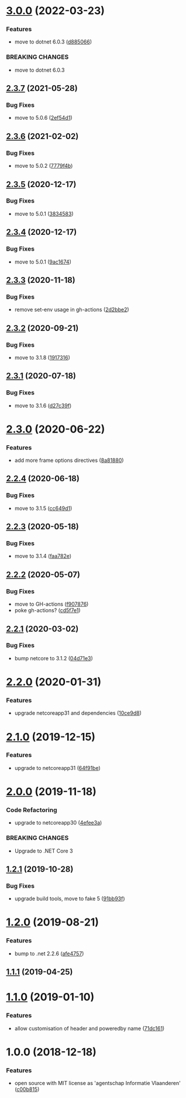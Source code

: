 # [3.0.0](https://github.com/informatievlaanderen/http-security-headers-middleware/compare/v2.3.7...v3.0.0) (2022-03-23)


### Features

* move to dotnet 6.0.3 ([d885066](https://github.com/informatievlaanderen/http-security-headers-middleware/commit/d8850668c6001b46b812cdfddc76ffd239ddd2db))


### BREAKING CHANGES

* move to dotnet 6.0.3

## [2.3.7](https://github.com/informatievlaanderen/http-security-headers-middleware/compare/v2.3.6...v2.3.7) (2021-05-28)


### Bug Fixes

* move to 5.0.6 ([2ef54d1](https://github.com/informatievlaanderen/http-security-headers-middleware/commit/2ef54d11b059f4dbd50d74b82b10988d4583500d))

## [2.3.6](https://github.com/informatievlaanderen/http-security-headers-middleware/compare/v2.3.5...v2.3.6) (2021-02-02)


### Bug Fixes

* move to 5.0.2 ([7779f4b](https://github.com/informatievlaanderen/http-security-headers-middleware/commit/7779f4b8e747dee8f412218bff82cf8bc765d76a))

## [2.3.5](https://github.com/informatievlaanderen/http-security-headers-middleware/compare/v2.3.4...v2.3.5) (2020-12-17)


### Bug Fixes

* move to 5.0.1 ([3834583](https://github.com/informatievlaanderen/http-security-headers-middleware/commit/3834583ba5ef889dc24415be88f8123c08101bea))

## [2.3.4](https://github.com/informatievlaanderen/http-security-headers-middleware/compare/v2.3.3...v2.3.4) (2020-12-17)


### Bug Fixes

* move to 5.0.1 ([9ac1674](https://github.com/informatievlaanderen/http-security-headers-middleware/commit/9ac167464ca0714c8356318408b4c0bcdf3c328b))

## [2.3.3](https://github.com/informatievlaanderen/http-security-headers-middleware/compare/v2.3.2...v2.3.3) (2020-11-18)


### Bug Fixes

* remove set-env usage in gh-actions ([2d2bbe2](https://github.com/informatievlaanderen/http-security-headers-middleware/commit/2d2bbe27eb51c0b7bd7e937580d383d8519c848c))

## [2.3.2](https://github.com/informatievlaanderen/http-security-headers-middleware/compare/v2.3.1...v2.3.2) (2020-09-21)


### Bug Fixes

* move to 3.1.8 ([1917316](https://github.com/informatievlaanderen/http-security-headers-middleware/commit/1917316d2991a2e7ecc4865e0a3707666ecf3d82))

## [2.3.1](https://github.com/informatievlaanderen/http-security-headers-middleware/compare/v2.3.0...v2.3.1) (2020-07-18)


### Bug Fixes

* move to 3.1.6 ([d27c39f](https://github.com/informatievlaanderen/http-security-headers-middleware/commit/d27c39f034abddb28adc30ef36e138430c230d86))

# [2.3.0](https://github.com/informatievlaanderen/http-security-headers-middleware/compare/v2.2.4...v2.3.0) (2020-06-22)


### Features

* add more frame options directives ([8a81880](https://github.com/informatievlaanderen/http-security-headers-middleware/commit/8a81880c4bf63d4d3f030da3bc7a51a27a4dd55c))

## [2.2.4](https://github.com/informatievlaanderen/http-security-headers-middleware/compare/v2.2.3...v2.2.4) (2020-06-18)


### Bug Fixes

* move to 3.1.5 ([cc649d1](https://github.com/informatievlaanderen/http-security-headers-middleware/commit/cc649d12aaa63c16e5390b2b3c1dbe8a3f830d5f))

## [2.2.3](https://github.com/informatievlaanderen/http-security-headers-middleware/compare/v2.2.2...v2.2.3) (2020-05-18)


### Bug Fixes

* move to 3.1.4 ([faa782e](https://github.com/informatievlaanderen/http-security-headers-middleware/commit/faa782e2ce812547b83dbe75aed932927145bcce))

## [2.2.2](https://github.com/informatievlaanderen/http-security-headers-middleware/compare/v2.2.1...v2.2.2) (2020-05-07)


### Bug Fixes

* move to GH-actions ([f907876](https://github.com/informatievlaanderen/http-security-headers-middleware/commit/f907876900f9a6022a4d759bb9a8ec1c8d974014))
* poke gh-actions? ([cd5f7e1](https://github.com/informatievlaanderen/http-security-headers-middleware/commit/cd5f7e1f1ca957a4165fdbf5e9039e12dada5dd8))

## [2.2.1](https://github.com/informatievlaanderen/http-security-headers-middleware/compare/v2.2.0...v2.2.1) (2020-03-02)


### Bug Fixes

* bump netcore to 3.1.2 ([04d71e3](https://github.com/informatievlaanderen/http-security-headers-middleware/commit/04d71e3c6c5b3fc006a0ef70d6205b8a4d2bbe3f))

# [2.2.0](https://github.com/informatievlaanderen/http-security-headers-middleware/compare/v2.1.0...v2.2.0) (2020-01-31)


### Features

* upgrade netcoreapp31 and dependencies ([10ce9d8](https://github.com/informatievlaanderen/http-security-headers-middleware/commit/10ce9d80d78fdd8947c0f951e8876d2fbc024442))

# [2.1.0](https://github.com/informatievlaanderen/http-security-headers-middleware/compare/v2.0.0...v2.1.0) (2019-12-15)


### Features

* upgrade to netcoreapp31 ([64f91be](https://github.com/informatievlaanderen/http-security-headers-middleware/commit/64f91be59330f723c89b6163e3620553139a1926))

# [2.0.0](https://github.com/informatievlaanderen/http-security-headers-middleware/compare/v1.2.1...v2.0.0) (2019-11-18)


### Code Refactoring

* upgrade to netcoreapp30 ([4efee3a](https://github.com/informatievlaanderen/http-security-headers-middleware/commit/4efee3a))


### BREAKING CHANGES

* Upgrade to .NET Core 3

## [1.2.1](https://github.com/informatievlaanderen/http-security-headers-middleware/compare/v1.2.0...v1.2.1) (2019-10-28)


### Bug Fixes

* upgrade build tools, move to fake 5 ([91bb93f](https://github.com/informatievlaanderen/http-security-headers-middleware/commit/91bb93f))

# [1.2.0](https://github.com/informatievlaanderen/http-security-headers-middleware/compare/v1.1.1...v1.2.0) (2019-08-21)


### Features

* bump to .net 2.2.6 ([afe4757](https://github.com/informatievlaanderen/http-security-headers-middleware/commit/afe4757))

## [1.1.1](https://github.com/informatievlaanderen/http-security-headers-middleware/compare/v1.1.0...v1.1.1) (2019-04-25)

# [1.1.0](https://github.com/informatievlaanderen/http-security-headers-middleware/compare/v1.0.0...v1.1.0) (2019-01-10)


### Features

* allow customisation of header and poweredby name ([71dc161](https://github.com/informatievlaanderen/http-security-headers-middleware/commit/71dc161))

# 1.0.0 (2018-12-18)


### Features

* open source with MIT license as 'agentschap Informatie Vlaanderen' ([c00b815](https://github.com/informatievlaanderen/http-security-headers-middleware/commit/c00b815))
